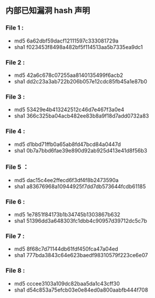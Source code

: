 ## 内部已知漏洞 hash 声明

### File 1 :
* md5 6a62dbf59dacf12111597c333081729a
* sha1 f023453f8498a482bf5f114513aa5b7335ea9dc1

### File 2 :
* md5 42a6c678c07255aa8140135499f6acb2
* sha1 dd2c23a3ab722b206b057e12cdc85fb45a1e87b0

### File 3 :
* md5 53429e4b413242512c46d7e467f3a0e4
* sha1 366c325ba04acb482ee83b8a9f18d7add0732a83

### File 4 :
* md5 d1bbd71ffb0a65ab8fd47bcd84a0447d
* sha1 0b7a7bbd6fae39e890d92ab925d413e41d8f56b3

### File 5 ：
* md5 dac15c4ee2ffecd6f3df4f8b2473590a
* sha1 a83676968a10944925f7dd7db573644fcdb61185

### File 6 :
* md5 1e7851f84173b1b34745b1303867b632
* sha1 51396dd3a648303fc1dbb4c90957d39712dc5c7b

### File 7 :
* md5 8f68c7d71144db61fdf450fca47a04ed
* sha1 777bda3843c64e623baedf98310579f223ce6e07

### File 8 :
* md5 cccee3103a109dc82baa5da1c43cff30
* sha1 d54c853a75efcb03e0e84ed0a800aabfb444f708
